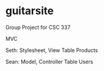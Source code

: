 # guitarsite
Group Project for CSC 337

MVC

Seth: Stylesheet, View Table Products

Sean: Model, Controller Table Users
